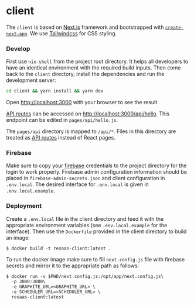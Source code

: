 # client

The `client` is based on [Next.js](https://nextjs.org/) framework and bootstrapped with [`create-next-app`](https://github.com/vercel/next.js/tree/canary/packages/create-next-app).
We use [Tailwindcss](https://tailwindcss.com/) for CSS styling.

### Develop

First use `nix-shell` from the project root directory.
It helps all developers to have an identical environment with the required build inputs.
Then come back to the `client` directory, install the dependencies and run the development server:

```bash
cd client && yarn install && yarn dev
```

Open [http://localhost:3000](http://localhost:3000) with your browser to see the result.

[API routes](https://nextjs.org/docs/api-routes/introduction) can be accessed on [http://localhost:3000/api/hello](http://localhost:3000/api/hello). This endpoint can be edited in `pages/api/hello.js`.

The `pages/api` directory is mapped to `/api/*`. Files in this directory are treated as [API routes](https://nextjs.org/docs/api-routes/introduction) instead of React pages.

### Firebase

Make sure to copy your [firebase](https://firebase.google.com/) credentials to the project directory
for the login to work properly. Firebase admin configuration information should be placed in
`firebase-admin-secrets.json` and client configuration in `.env.local`.
The desired interface for `.env.local` is given in `.env.local.example`.

### Deployment

Create a `.env.local` file in the client directory and feed it with the appropriate environment variables
(see `.env.local.example` for the interface). Then use the `Dockerfile` provided in the client
directory to build an image:

```shell
$ docker build -t resaas-client:latest .
```

To run the docker image make sure to fill `next.config.js` file with firebase secrets and mirror it
to the appropriate path as follows:

```shell
$ docker run -v $PWD/next.config.js:/opt/app/next.config.js\
  -p 3000:3000\
  -e GRAPHITE_URL=<GRAPHITE_URL> \
  -e SCHEDULER_URL=<SCHEDULER_URL> \
  resaas-client:latest
```
